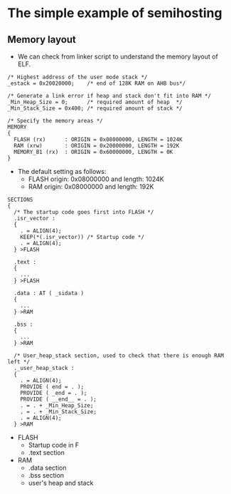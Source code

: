# The simple example of semihosting

## Memory layout
* We can check from linker script to understand the memory layout of ELF.

```c=like
/* Highest address of the user mode stack */                    
_estack = 0x20020000;    /* end of 128K RAM on AHB bus*/

/* Generate a link error if heap and stack don't fit into RAM */
_Min_Heap_Size = 0;      /* required amount of heap  */
_Min_Stack_Size = 0x400; /* required amount of stack */

/* Specify the memory areas */
MEMORY
{
  FLASH (rx)      : ORIGIN = 0x08000000, LENGTH = 1024K
  RAM (xrw)       : ORIGIN = 0x20000000, LENGTH = 192K
  MEMORY_B1 (rx)  : ORIGIN = 0x60000000, LENGTH = 0K
}
```
* The default setting as follows:
  * FLASH origin: 0x08000000 and length: 1024K
  * RAM origin: 0x08000000 and length: 192K

```c=like
SECTIONS
{
  /* The startup code goes first into FLASH */
  .isr_vector :
  {
    . = ALIGN(4);
    KEEP(*(.isr_vector)) /* Startup code */
    . = ALIGN(4);
  } >FLASH

  .text :
  {
    ...
  } >FLASH

  .data : AT ( _sidata )
  {
    ...
  } >RAM

  .bss :
  {
    ...
  } >RAM

  /* User_heap_stack section, used to check that there is enough RAM left */
  ._user_heap_stack :
  {
    . = ALIGN(4);
    PROVIDE ( end = . );
    PROVIDE ( _end = . );
    PROVIDE ( __end__ = . );
    . = . + _Min_Heap_Size;
    . = . + _Min_Stack_Size;
    . = ALIGN(4);
  } >RAM
```

* FLASH
  * Startup code in F
  * .text section
* RAM
  * .data section
  * .bss section
  * user's heap and stack

